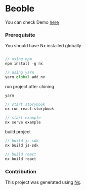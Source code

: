 

# Beoble

You can check Demo [here](https://beoble-toolkit.vercel.app/)

### Prerequisite

You should have Nx installed globally
```js

// using npm
npm install -g nx

// using yarn
yarn global add nx
```

run project after cloning

```javascript
yarn

// start storybook
nx run react:storybook

// start example
nx serve example
```

build project
```js
// build js-sdk
nx build js-sdk

// build react
nx build react
```

### Contribution

This project was generated using [Nx](https://nx.dev).




